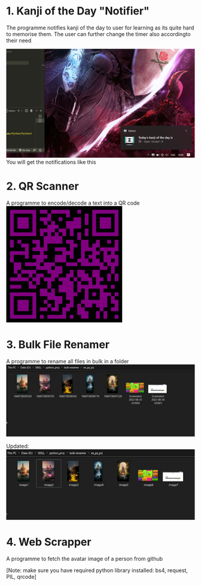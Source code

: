 
# 1. Kanji of the Day "Notifier"   
The programme notifies kanji of the day to user for learning as its quite hard to memorise them. The user can further change the timer also accordingto their need

![local](https://github.com/prashant54singh/Python_mini-projects/blob/main/Kanji%20Notifier/Screenshot%20(53).png?raw=true)
You will get the notifications like this
# 2. QR Scanner
A programme to encode/decode a text into a QR code   
![local](https://github.com/prashant54singh/Python_mini-projects/blob/main/QR_scanner/my_QR.png?raw=true)  
# 3. Bulk File Renamer
A programme to rename all files in bulk in a folder  
![local](https://github.com/prashant54singh/Python_mini-projects/blob/main/bulk%20file%20renamer/Screenshot%202022-08-30%20042801.jpg?raw=true)
    
Updated:
![local](https://github.com/prashant54singh/Python_mini-projects/blob/main/bulk%20file%20renamer/Screenshot%202022-08-30%20042845.jpg?raw=true)
  
# 4. Web Scrapper
A programme to fetch the avatar image of a person from github  
  
[Note: make sure you have required python library installed: bs4, request, PIL, qrcode]

